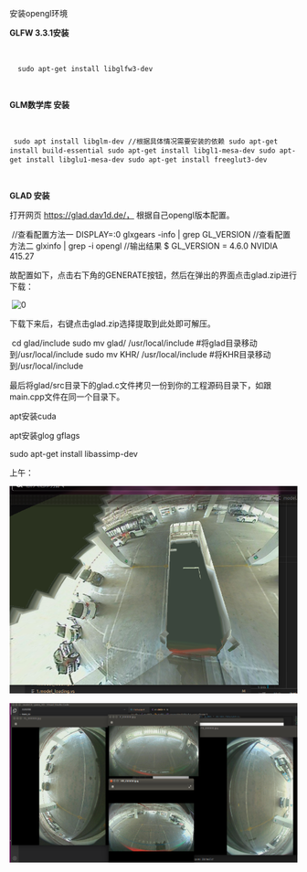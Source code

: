 安装opengl环境

**GLFW 3.3.1安装**

​              

```
  sudo apt-get install libglfw3-dev
```

​              

**GLM数学库 安装**

​               

```
 sudo apt install libglm-dev //根据具体情况需要安装的依赖 sudo apt-get install build-essential sudo apt-get install libgl1-mesa-dev sudo apt-get install libglu1-mesa-dev sudo apt-get install freeglut3-dev         
```

​     

**GLAD 安装**

打开网页 https://glad.dav1d.de/， 根据自己opengl版本配置。

​                //查看配置方法一 DISPLAY=:0 glxgears -info | grep GL_VERSION //查看配置方法二 glxinfo | grep -i opengl //输出结果 $ GL_VERSION    = 4.6.0 NVIDIA 415.27              

故配置如下，点击右下角的GENERATE按钮，然后在弹出的界面点击glad.zip进行下载：

​    ![0](https://note.youdao.com/yws/public/resource/f9aa17fb719abe0af2285a693403e15d/xmlnote/WEBRESOURCE20180c63fa76d73af7d81966e8a66e28/146147)

下载下来后，右键点击glad.zip选择提取到此处即可解压。

​                cd glad/include sudo mv glad/ /usr/local/include #将glad目录移动到/usr/local/include sudo mv KHR/ /usr/local/include #将KHR目录移动到/usr/local/include              

最后将glad/src目录下的glad.c文件拷贝一份到你的工程源码目录下，如跟main.cpp文件在同一个目录下。



apt安装cuda

apt安装glog gflags

sudo apt-get install libassimp-dev





上午：









![image-20211013163212246](10.11日报.assets/image-20211013163212246.png)







![image-20211013163807191](10.11日报.assets/image-20211013163807191.png)